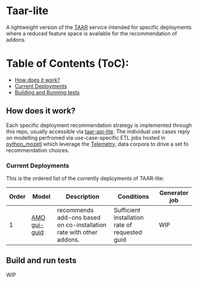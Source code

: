 # Taar-lite
A lightweight version of the [TAAR](https://github.com/mozilla/taar) service intended for specific deployments where a reduced feature space is available for the recommendation of addons.

Table of Contents (ToC):
===========================

* [How does it work?](#how-does-it-work)
* [Current Deployments](#current-deployments)
* [Building and Running tests](#build-and-run-tests)

## How does it work?
Each specific deployment recommendation strategy is implemented through this repo, usually accessible via [taar-api-lite](https://github.com/mozilla/taar-api-lite). 
The individual use cases reply on modelling perfromed via use-case-specific ETL jobs hosted in [python_mozetl](https://github.com/mozilla/python_mozetl) which leverage the [Telemetry](https://firefox-source-docs.mozilla.org/toolkit/components/telemetry/telemetry/data/common-ping.html), 
data corpora to drive a set fo recommendation choices.

### Current Deployments
This is the ordered list of the currently deployments of TAAR-lite:

| Order | Model | Description | Conditions | Generator job |
|-------|-------|-------------|------------|---------------|
| 1 | [AMO gui-guid](https://github.com/mozilla/taar-lite) |recommends add-ons based on co-installation rate with other addons.|Sufficient installation rate of requested guid|WIP|

## Build and run tests
WIP
